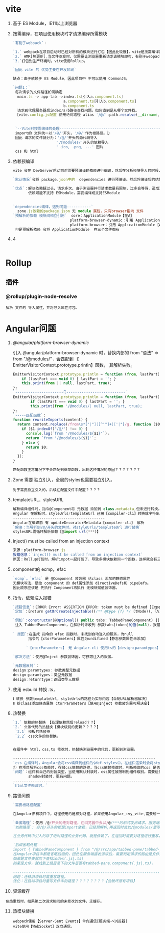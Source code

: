 # vite

1. 基于 ES Module，IE11以上浏览器

2. 按需编译，在项目使用模块时才请求编译所需模块

   ```typescript
   `有别于webpack`：
   
   `1.` webpack在项目启动时已经对所有的模块进行打包【因此比较慢】，vite是按需编译加载，在项目启动时不需要分析模块的依赖，不需要编      译，因此`启动非常快`，由于是按需加载，因此极大的缩减了编译时间，项目越复杂，模块越多，vite优势越明显
   `2.` HMR[热更新],当文件改变时，仅需要让浏览器重新请求该模块即可，有别于webpack需要把该模块的相关模块全部编译一次
   `3.`打包到生产环境时，vite使用Rollup，
   
   `因此 vite 的 优势主要在开发阶段`
   
   缺点：由于依赖于 ES Module，因此项目中 不可以使用 CommonJS。
   
   `问题1：`
    每次请求的文件路径如何确定
     main.ts -> app-tab ->index.ts[引入a.component.ts]
                          a.component.ts[引入b.component.ts]
                          b.component.ts
     请求到代理服务器后index/a/b路径查找问题。如何直到是从哪个文件找。
    【vite.config.js配置 使用绝对路径 alias '/@/':path.resolve(__dirname, './src')】
    
    
    `--Vite对按需编译的处理----------------------------------------------`
    import的 文件统一以'/@/'开头，'/@/'作为根路径。👆
    因此 请求的文件就分为：'/@/'开头的源代码导入
                       '/@modules/'开头的依赖导入
                       '.ico, .png, ...' 图片
    css 和 html                    
   ```

   

3. 依赖预编译

   ```typescript
   vite 会在 DevServer启动前对需要预编译的依赖进行编译，然后在分析模块导入的时候，应用编译过的依赖。
   
   `默认情况`会将 package.json中的  dependencies 进行预编译。然后将编译后的结果缓存在 node_modules/.vite下
   
   `优点`：解决依赖链过长，请求多次，由于浏览器并行请求数量有限制，过多会等待，造成浏览器阻塞的问题
          依赖可能不支持 ESModule，需要编译成支持ESModule
          
          
   `dependencies编译，遇到问题-----------`
     zone.js依赖的package.json 无 module 属性，只有browser指向 文件
   `预解析的依赖 模块间相互引用`  core：ApplicationModule【在A】
                             platform-browser-dynamic：引用 ApplicationModule【A】
                             platform-browser：引用 ApplicationModule【A】
    但是预解析依赖 会将 ApplicationModule  在三个文件都有                        
   ```

   

4. 4

   ```typescript
   
   ```


# Rollup

## 插件

### @rollup/plugin-node-resolve

```
解析 文件的 导入属性，并将导入属性打包。
```

# Angular问题

1. *@angular/platform-browser-dynamic*

   引入 @angular/platform-browser-dynamic 时，替换内部的 from “语法” => from "/@modules/"，会匹配到 【 EmitterVisitorContext.prototype.println】函数， 其解析失败。

   ```typescript
   EmitterVisitorContext.prototype.println = function (from, lastPart) {
       if (lastPart === void 0) { lastPart = ''; }
       this.print(from || null, lastPart, true);
   };
   `----------------------👇---------------------------`
   EmitterVisitorContext.prototype.println = function (from, lastPart) {
           if (lastPart === void 0) { lastPart = ''; }
           this.print(from '/@modules/| null, lastPart, true);
   };
   `-----匹配函数`：
   function rewriteImports(content) {
     return content.replace(/from\s*['|"]([^'"]+)['|"]/g, function ($0, $1) {
       if ($1.indexOf("/@/") !== 0) {
         console.log(`from '/@modules/${$1}'`);
         return `from '/@modules/${$1}'`;
       } else {
         return $0;
       }
     });
   }
   
   匹配函数正常情况下不会匹配到框架函数，出现这种情况的原因？？？？？？？
   
   ```

   

2. Zone 需要 独立引入，全局的styles也需要独立引入。

   ```
   对于需要独立引入的，后续在配置文件中配置？？？？
   ```

3. templateURL，stylesURL

   ```typescript
   解析编译组件时，指令@Component将 元数据 添加到 class.metadata,但未进行转换。
   Angular 在解析时，styleUrls/templateUrl 已被【compiler-cli】转换成字符串。因此会报错
   ------------------------------------------
   Angular在编译前 有 updateDecoratorMetadata【compiler-cli】 解析
   `解决：当解析到/@/开头的文件时，对styleUrls/templateUrl 进行替换`
   stylesURL需循环解析依赖【@import url(***)】
   ```

   

4. inject() must be called from an injection context

   ```typescript
   来源：platform-browser.js
   报错信息：`inject() must be called from an injection context`
   原因：Rollup打包时，解析impot一起打包了，导致多模块依赖同一个函数，这样就会有三个包，每个包都用同一个函数，使_currentInjector赋值未生效。。。。
   ```

   

5. component的 ɵcmp，ɵfac

   ```typescript
   `ɵcmp`，`ɵfac` 是 @Component 装饰器 给class 添加的静态属性
   无模块写法，是给 component 的 def属性添加 directiveDefs和 pipeDefs。
   因此顺序应该是 先执行 Component再执行 无模块赋值装饰器。
   ```

   

6. 指令，依赖注入报错

   ```typescript
   `报错信息`：ERROR Error: ASSERTION ERROR: token must be defined [Expected=> null != null <=Actual]
   `定位`：【return getOrCreateInjectable((/** @type {?} */ (tNode)), lView, resolveForwardRef(token), flags);】
   
   `例如`：constructor(@Optional() public tabs: TabbedPaneComponent) {}
    注入 TabbedPaneComponent，在解析时未收到 参数tabs[token]的值(null)，报错
    
   ` 原因`:在生成 指令的 ɵfac 函数时，未找到自动注入的服务，为null
          指令的【ctorParameters】属性为undifined【静态参数属性未添加】
          
         `【ctorParameters】 是 Angular-cli 使用ts的【design:paramtypes】 特殊处理的，esbuild转换.ts文件会丢失`
          
   `解决方法`：使用@Inject 参数装饰器，可获取注入的服务。
   
   `元数据反射`：
   design:paramtypes: 参数类型元数据
   design:paramtypes：类型元数据
   design:returntype：返回类型元数据
   ```

   

7. 使用 esbuild 转换 .ts，

   ```typescript
   Ⅰ 转换 参数templateUrl，styleUrls的路径为实际内容【自制URL解析器解决】
   Ⅱ 给class添加静态属性 ctorParameters【使用@Inject 参数装饰器可解决😁】
   ```

   

8. 热替换

   ```typescript
   `1.` 依赖的热替换 【处理依赖然后reload？？】
   `2.` 业务代码的热替换【模块级别的更新？？？？】
    `2.1` 模板的热替换
    `2.2` css文件的热替换。 
   
   
   在组件中 html，css,ts 修改时，热替换浏览器中的代码，更新到浏览器。
   
   -----------------------------------------------------------------
   `css 在编译时，Angular会将css编译到组件的$def.styles中，在组件渲染时会将style 插入到页面上`
   ① 在项目解析css依赖时，存储css依赖的路径，当css依赖修改时，判断修改的css 是否是依赖的css，如果是的话，直接使用websocket 请求对应css
   `问题`：组件有自己的封装类型，当使用默认封装时，css属性被限制到组件级别，需要组件的id
          shadow封装时，更有问题。
   ------------------------------------------------------------------------
   `html文件修改时，`
   ```

   

9. 路径问题

   ```typescript
   `需要根路径配置`
   
   在Angular旧有项目中，路径使用的是相对路径，如果使用Angular_ivy_vite,需要统一规范路径,在解析时容易拦截。
   
   `业务路径`：使用 /@/开头的绝对路径，在浏览器中会以/@/***的形式发出请求，服务端配置相对应的拦截路由【需根路径】
   `依赖路径`: 非/@/开头的都是import依赖，已经预解析,再返回时会以/@modules/重写。
   
   在业务代码中引入的除了绝对路径的业务代码，就是依赖了，在返回时需要对路径进行重写，以/@modules/开头。在浏览器请求时，直接去预解析区域查找，未找到就是衍生依赖，解析衍生依赖后存储。
   
   `后缀省略处理--------------------`
   import { TabbedPaneComponent } from "/@/src/app/tabbed-pane/tabbed-pane.component";
   在Angular项目中都是省略后缀的，因此在服务端接收请求后，需要判定请求的路由是文件夹还是文件，
   如果是文件夹就向下查找index(.js|.ts)
   如果是文件，就找到上级目录下的文件是否有tabbed-pane.component(.js|.ts)，
   
   ------------------------------------------------------------------------
   问题：迁移旧项目时需重写路径。
   优化：在启动项目时重写文件中的路径？？？？？？？？【会破坏原有项目】
   ```

   

10. 资源缓存

   ```
   在热重载时，如果第二次请求相同的未修改的文件，走缓存。
   
   ```

   

11. 热模块替换

    ```
    webpack使用【Server-Sent Events】单向通信[服务端->浏览器]
    vite使用【WebSocket】双向通信。
    ```

    

    

